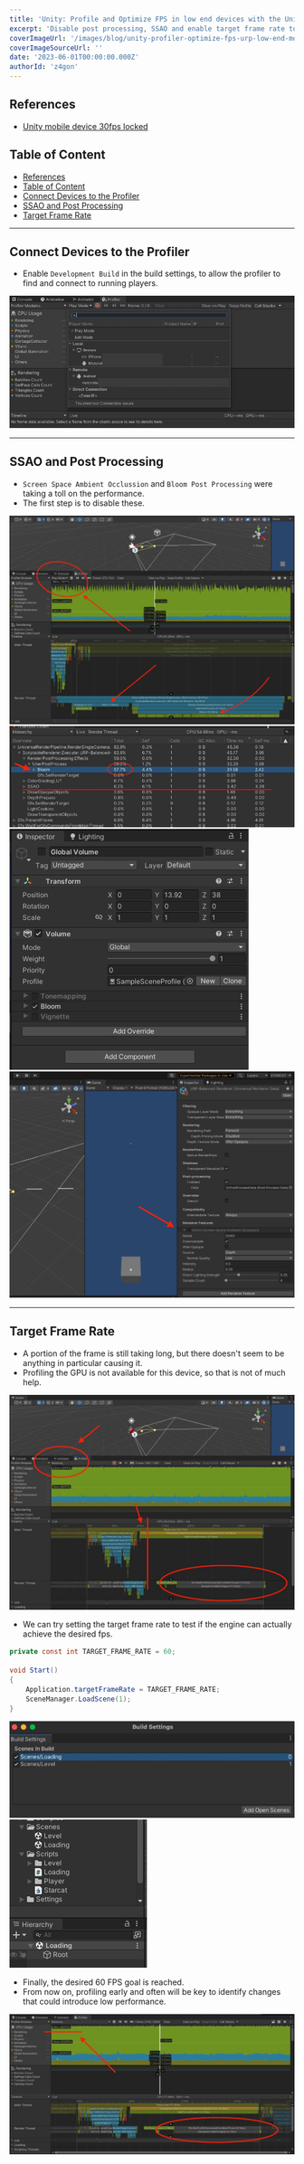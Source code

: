 ```yaml
---
title: 'Unity: Profile and Optimize FPS in low end devices with the Universal Render Pipeline'
excerpt: 'Disable post processing, SSAO and enable target frame rate to optimize FPS count in the Universal Rende Pipeline, for low end moible devices.'
coverImageUrl: '/images/blog/unity-profiler-optimize-fps-urp-low-end-mobile/2.jpg'
coverImageSourceUrl: ''
date: '2023-06-01T00:00:00.000Z'
authorId: 'z4gon'
---
```


## References

- [Unity mobile device 30fps locked](https://stackoverflow.com/questions/47031279/unity-mobile-device-30fps-locked)

## Table of Content

- [References](#references)
- [Table of Content](#table-of-content)
- [Connect Devices to the Profiler](#connect-devices-to-the-profiler)
- [SSAO and Post Processing](#ssao-and-post-processing)
- [Target Frame Rate](#target-frame-rate)

---

## Connect Devices to the Profiler

- Enable `Development Build` in the build settings, to allow the profiler to find and connect to running players.

![Picture](/images/blog/unity-profiler-optimize-fps-urp-low-end-mobile/1.jpg)

---

## SSAO and Post Processing

- `Screen Space Ambient Occlussion` and `Bloom Post Processing` were taking a toll on the performance.
- The first step is to disable these.

![Picture](/images/blog/unity-profiler-optimize-fps-urp-low-end-mobile/2.jpg)
![Picture](/images/blog/unity-profiler-optimize-fps-urp-low-end-mobile/3.jpg)
![Picture](/images/blog/unity-profiler-optimize-fps-urp-low-end-mobile/4.jpg)
![Picture](/images/blog/unity-profiler-optimize-fps-urp-low-end-mobile/5.jpg)

---

## Target Frame Rate

- A portion of the frame is still taking long, but there doesn't seem to be anything in particular causing it.
- Profiling the GPU is not available for this device, so that is not of much help.

![Picture](/images/blog/unity-profiler-optimize-fps-urp-low-end-mobile/6.jpg)

- We can try setting the target frame rate to test if the engine can actually achieve the desired fps.

```cs
private const int TARGET_FRAME_RATE = 60;

void Start()
{
    Application.targetFrameRate = TARGET_FRAME_RATE;
    SceneManager.LoadScene(1);
}
```

![Picture](/images/blog/unity-profiler-optimize-fps-urp-low-end-mobile/7.jpg)
![Picture](/images/blog/unity-profiler-optimize-fps-urp-low-end-mobile/8.jpg)

- Finally, the desired 60 FPS goal is reached.
- From now on, profiling early and often will be key to identify changes that could introduce low performance.

![Picture](/images/blog/unity-profiler-optimize-fps-urp-low-end-mobile/9.jpg)
